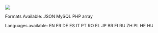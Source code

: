 <a href="http://www.paolo9785.com" style="margin:0 auto;"><img src="http://www.paolo9785.com/images/logo_variant_black.png" style="margin:0 auto;"></a>

Formats Available:
JSON
MySQL
PHP array

Languages available:
EN
FR
DE
ES
IT
PT
RO
EL
JP
BR
FI
RU
ZH
PL
HE
HU
